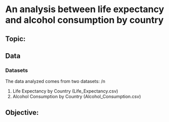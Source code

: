 # An analysis between life expectancy and alcohol consumption by country

## Topic:

###

## Data

### Datasets

The data analyzed comes from two datasets: /n
1. Life Expectancy by Country (Life_Expectancy.csv)
2. Alcohol Consumption by Country (Alcohol_Consumption.csv)


## Objective:

###